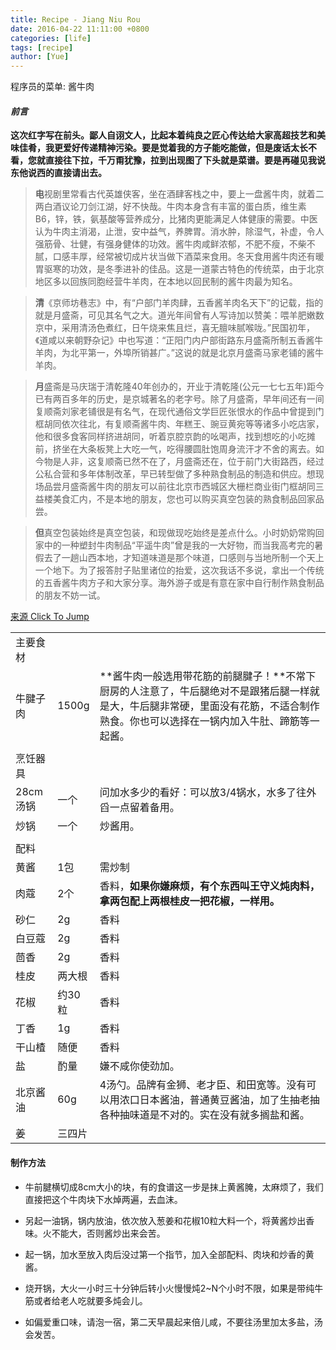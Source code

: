 ```yaml
---
title: Recipe - Jiang Niu Rou
date: 2016-04-22 11:11:00 +0800
categories: [life]
tags: [recipe]
author: [Yue]
---
```


程序员的菜单: 酱牛肉

#### *前言*

**这次红字写在前头。鄙人自诩文人，比起本着纯良之匠心传达给大家高超技艺和美味佳肴，我更爱好传递精神污染。要是觉着我的方子能吃能做，但是废话太长不看，您就直接往下拉，千万甭犹豫，拉到出现图了下头就是菜谱。要是再碰见我说东他说西的直接请出去。**



> **电**视剧里常看古代英雄侠客，坐在酒肆客栈之中，要上一盘酱牛肉，就着二两白酒议论刀剑江湖，好不快哉。牛肉本身含有丰富的蛋白质，维生素B6，锌，铁，氨基酸等营养成分，比猪肉更能满足人体健康的需要。中医认为牛肉主消渴，止泄，安中益气，养脾胃。消水肿，除湿气，补虚，令人强筋骨、壮健，有强身健体的功效。酱牛肉咸鲜浓郁，不肥不瘦，不柴不腻，口感丰厚，经常被切成片状当做下酒菜来食用。冬天食用酱牛肉还有暖胃驱寒的功效，是冬季进补的佳品。这是一道蒙古特色的传统菜，由于北京地区多以回族同胞经营牛羊肉，在本地以回民制的酱牛肉最为知名。



> **清**《京师坊巷志》中，有“户部门羊肉肆，五香酱羊肉名天下”的记载，指的就是月盛斋，可见其名气之大。道光年间曾有人写诗加以赞美：喂羊肥嫩数京中，采用清汤色煮红，日午烧来焦且烂，喜无膻味腻喉咙。”民国初年，《道咸以来朝野杂记》中也写道：“正阳门内户部街路东月盛斋所制五香酱牛羊肉，为北平第一，外埠所销甚广。”这说的就是北京月盛斋马家老铺的酱牛羊肉。



> **月**盛斋是马庆瑞于清乾隆40年创办的，开业于清乾隆(公元一七七五年)距今已有两百多年的历史，是京城著名的老字号。除了月盛斋，早年间还有一间复顺斋刘家老铺很是有名气，在现代通俗文学巨匠张恨水的作品中曾提到门框胡同依次往北，有复顺斋酱牛肉、年糕王、豌豆黄宛等等诸多小吃店家，他和很多食客同样挤进胡同，听着京腔京韵的吆喝声，找到想吃的小吃摊前，挤坐在大条板凳上大吃一气，吃得腰圆肚饱周身流汗才不舍的离去。如今物是人非，这复顺斋已然不在了，月盛斋还在，位于前门大街路西，经过公私合营和多年体制改革，早已转型做了多种熟食制品的制造和供应。想现场品尝月盛斋酱牛肉的朋友可以前往北京市西城区大栅栏商业街门框胡同三益楼美食汇内，不是本地的朋友，您也可以购买真空包装的熟食制品回家品尝。



> **但**真空包装始终是真空包装，和现做现吃始终是差点什么。小时奶奶常购回家中的一种塑封牛肉制品“平遥牛肉”曾是我的一大好物，而当我高考完的暑假去了一趟山西本地，才知道味道是那个味道，口感则与当地所制一个天上一个地下。为了报答肘子贴里诸位的抬爱，这次我话不多说，拿出一个传统的五香酱牛肉方子和大家分享。海外游子或是有意在家中自行制作熟食制品的朋友不妨一试。

[来源 Click To Jump](http://bbs.nga.cn/read.php?&tid=9210107)



|        |       |                                          |
| ------ | ----- | ---------------------------------------- |
| 主要食材   |       |                                          |
| 牛腱子肉   | 1500g | **酱牛肉一般选用带花筋的前腿腱子！**不常下厨房的人注意了，牛后腿绝对不是跟猪后腿一样就是大，牛后腿非常硬，里面没有花筋，不适合制作熟食。你也可以选择在一锅内加入牛肚、蹄筋等一起酱。 |
|        |       |                                          |
| 烹饪器具   |       |                                          |
| 28cm汤锅 | 一个    | 问加水多少的看好：可以放3/4锅水，水多了往外舀一点留着备用。          |
| 炒锅     | 一个    | 炒酱用。                                     |
|        |       |                                          |
| 配料     |       |                                          |
| 黄酱     | 1包    | 需炒制                                      |
| 肉蔻     | 2个    | 香料，**如果你嫌麻烦，有个东西叫王守义炖肉料，拿两包配上两根桂皮一把花椒，一样用。** |
| 砂仁     | 2g    | 香料                                       |
| 白豆蔻    | 2g    | 香料                                       |
| 茴香     | 2g    | 香料                                       |
| 桂皮     | 两大根   | 香料                                       |
| 花椒     | 约30粒  | 香料                                       |
| 丁香     | 1g    | 香料                                       |
| 干山楂    | 随便    | 香料                                       |
| 盐      | 酌量    | 嫌不咸你使劲加。                                 |
| 北京酱油   | 60g   | 4汤勺。品牌有金狮、老才臣、和田宽等。没有可以用浓口日本酱油，普通黄豆酱油，加了生抽老抽各种抽味道是不对的。实在没有就多搁盐和酱。 |
| 姜      | 三四片   |                                          |



#### 制作方法

* 牛前腱横切成8cm大小的块，有的食谱这一步是抹上黄酱腌，太麻烦了，我们直接把这个牛肉块下水焯两遍，去血沫。


* 另起一油锅，锅内放油，依次放入葱姜和花椒10粒大料一个，将黄酱炒出香味。火不能大，否则酱炒出来会苦。

+ 起一锅，加水至放入肉后没过第一个指节，加入全部配料、肉块和炒香的黄酱。

- 烧开锅，大火一小时三十分钟后转小火慢慢炖2~N个小时不限，如果是带纯牛筋或者给老人吃就要多炖会儿。

* 如偏爱重口味，请泡一宿，第二天早晨起来倍儿咸，不要往汤里加太多盐，汤会发苦。

